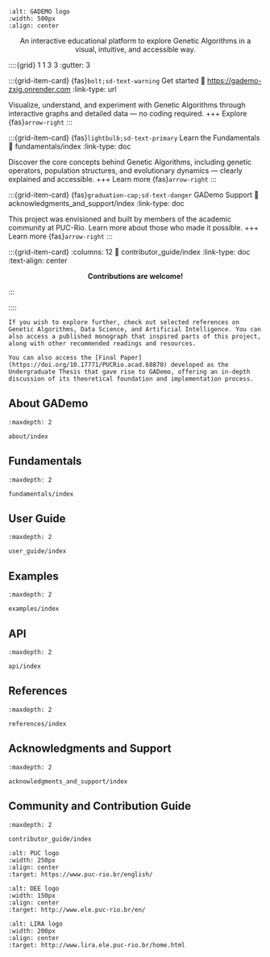 
```{image} _static/gademo-logo.PNG
:alt: GADEMO logo
:width: 500px
:align: center
```

<p align="center">
An interactive educational platform to explore Genetic Algorithms in a visual, intuitive, and accessible way.
</p>

::::{grid} 1 1 3 3
:gutter: 3

:::{grid-item-card} {fas}`bolt;sd-text-warning` Get started
:link: https://gademo-zxig.onrender.com
:link-type: url

Visualize, understand, and experiment with Genetic Algorithms through interactive graphs and detailed data — no coding required.
+++
Explore {fas}`arrow-right`
:::

:::{grid-item-card} {fas}`lightbulb;sd-text-primary` Learn the Fundamentals
:link: fundamentals/index
:link-type: doc

Discover the core concepts behind Genetic Algorithms, including genetic operators, population structures, and evolutionary dynamics — clearly explained and accessible.
+++
Learn more {fas}`arrow-right`
:::

:::{grid-item-card} {fas}`graduation-cap;sd-text-danger` GADemo Support
:link: acknowledgments_and_support/index
:link-type: doc

This project was envisioned and built by members of the academic community at PUC-Rio.
Learn more about those who made it possible.
+++
Learn more {fas}`arrow-right`
:::

:::{grid-item-card}
:columns: 12
:link: contributor_guide/index
:link-type: doc
:text-align: center

<div align="center">
  <i class="fa-solid fa-heart" style="color: #00BFFF;"></i>
  <strong>Contributions are welcome!</strong>
  <i class="fa-solid fa-heart" style="color: #00BFFF;"></i>
</div>

:::

::::

```{seealso}
If you wish to explore further, check out selected references on Genetic Algorithms, Data Science, and Artificial Intelligence. You can also access a published monograph that inspired parts of this project, along with other recommended readings and resources.

You can also access the [Final Paper](https://doi.org/10.17771/PUCRio.acad.68870) developed as the Undergraduate Thesis that gave rise to GADemo, offering an in-depth discussion of its theoretical foundation and implementation process.
```

## About GADemo

```{toctree}
:maxdepth: 2

about/index
```

## Fundamentals

```{toctree}
:maxdepth: 2

fundamentals/index
```

## User Guide

```{toctree}
:maxdepth: 2

user_guide/index
```

## Examples

```{toctree}
:maxdepth: 2

examples/index
```

## API

```{toctree}
:maxdepth: 2

api/index
```

## References

```{toctree}
:maxdepth: 2

references/index
```

## Acknowledgments and Support

```{toctree}
:maxdepth: 2

acknowledgments_and_support/index
```

## Community and Contribution Guide

```{toctree}
:maxdepth: 2

contributor_guide/index
```

```{image} _static/pucrio-logo.png
:alt: PUC logo
:width: 250px
:align: center
:target: https://www.puc-rio.br/english/
```

```{image} _static/dee-logo.png
:alt: DEE logo
:width: 150px
:align: center
:target: http://www.ele.puc-rio.br/en/
```

```{image} _static/lira-logo2.PNG
:alt: LIRA logo
:width: 200px
:align: center
:target: http://www.lira.ele.puc-rio.br/home.html
```

